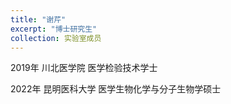 ```yaml
---
title: "谢芹"
excerpt: "博士研究生"
collection: 实验室成员
---
```


 
2019年 川北医学院      医学检验技术学士


2022年 昆明医科大学    医学生物化学与分子生物学硕士
